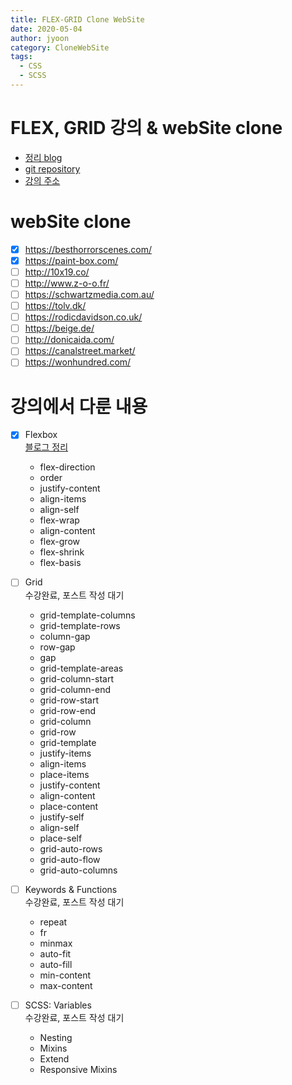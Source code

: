 ```yaml
---
title: FLEX-GRID Clone WebSite
date: 2020-05-04
author: jyoon
category: CloneWebSite
tags:
  - CSS
  - SCSS
---
```


# FLEX, GRID 강의 & webSite clone

- [정리 blog](https://happyjy.github.io/category/#CloneWebSite)
- [git repository](https://github.com/happyjy/learning-scss-masterclass)
- [강의 주소](hhttps://nomadcoders.co/css-layout-masterclass)

# webSite clone

- [x] https://besthorrorscenes.com/
- [x] https://paint-box.com/
- [ ] http://10x19.co/
- [ ] http://www.z-o-o.fr/
- [ ] https://schwartzmedia.com.au/
- [ ] https://tolv.dk/
- [ ] https://rodicdavidson.co.uk/
- [ ] https://beige.de/
- [ ] http://donicaida.com/
- [ ] https://canalstreet.market/
- [ ] https://wonhundred.com/

# 강의에서 다룬 내용

- [x] Flexbox  
       [블로그 정리](https://happyjy.github.io/flex)

  - flex-direction
  - order
  - justify-content
  - align-items
  - align-self
  - flex-wrap
  - align-content
  - flex-grow
  - flex-shrink
  - flex-basis

- [ ] Grid  
       수강완료, 포스트 작성 대기

  - grid-template-columns
  - grid-template-rows
  - column-gap
  - row-gap
  - gap
  - grid-template-areas
  - grid-column-start
  - grid-column-end
  - grid-row-start
  - grid-row-end
  - grid-column
  - grid-row
  - grid-template
  - justify-items
  - align-items
  - place-items
  - justify-content
  - align-content
  - place-content
  - justify-self
  - align-self
  - place-self
  - grid-auto-rows
  - grid-auto-flow
  - grid-auto-columns

- [ ] Keywords & Functions  
       수강완료, 포스트 작성 대기

  - repeat
  - fr
  - minmax
  - auto-fit
  - auto-fill
  - min-content
  - max-content

- [ ] SCSS: Variables  
       수강완료, 포스트 작성 대기

  - Nesting
  - Mixins
  - Extend
  - Responsive Mixins
